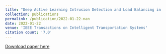 ```yaml
---
title: "Deep Active Learning Intrusion Detection and Load Balancing in Software-Defined Vehicular Networks"
collection: publications
permalink: /publication/2022-01-22-nan
date: 2022-01-22
venue: 'IEEE Transactions on Intelligent Transportation Systems'
citation count: '7.0'
---
```

[Download paper here](https://scholar.google.com/citations?view_op=view_citation&hl=en&user=CCckbEUAAAAJ&cstart=20&pagesize=80&citation_for_view=CCckbEUAAAAJ:_FM0Bhl9EiAC)

